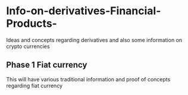 # Info-on-derivatives-Financial-Products-
Ideas and concepts regarding derivatives and also some information on crypto currencies
## Phase 1 Fiat currency
This will have various traditional information and proof of concepts regarding fiat currency
